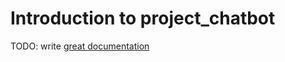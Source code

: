 # Introduction to project_chatbot

TODO: write [great documentation](http://jacobian.org/writing/what-to-write/)

